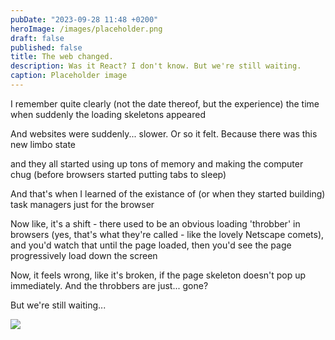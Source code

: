 ```yaml
---
pubDate: "2023-09-28 11:48 +0200"
heroImage: /images/placeholder.png
draft: false
published: false
title: The web changed.
description: Was it React? I don't know. But we're still waiting.
caption: Placeholder image
---
```


I remember quite clearly (not the date thereof, but the experience) the time when suddenly the loading skeletons appeared

And websites were suddenly... slower. Or so it felt. Because there was this new limbo state

and they all started using up tons of memory and making the computer chug (before browsers started putting tabs to sleep)

And that's when I learned of the existance of (or when they started building) task managers just for the browser

Now like, it's a shift - there used to be an obvious loading 'throbber' in browsers (yes, that's what they're called - like the lovely Netscape comets), and you'd watch that until the page loaded, then you'd see the page progressively load down the screen

Now, it feels wrong, like it's broken, if the page skeleton doesn't pop up immediately. And the throbbers are just... gone?

But we're still waiting...

<img src="/images/blog/shimmer.gif" style="mix-blend-mode: multiply">
